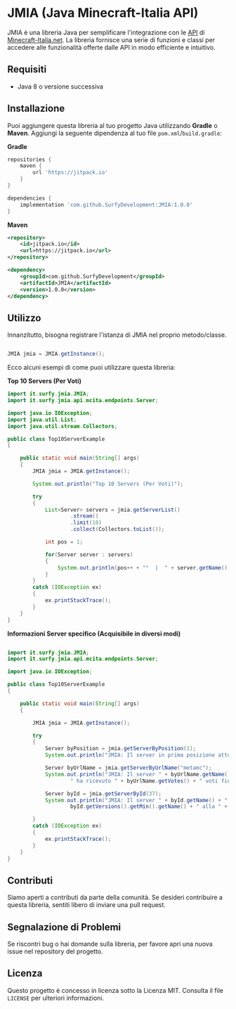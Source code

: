 # JMIA (Java Minecraft-Italia API)
JMIA è una libreria Java per semplificare l'integrazione con le [API](https://minecraft-italia.net/lista/docs/) di [Minecraft-Italia.net](https://minecraft-italia.net/).
La libreria fornisce una serie di funzioni e classi per accedere alle funzionalità offerte dalle API in modo efficiente e intuitivo.

## Requisiti
- Java 8 o versione successiva

## Installazione

Puoi aggiungere questa libreria al tuo progetto Java utilizzando **Gradle** o **Maven**. Aggiungi la seguente dipendenza al tuo file `pom.xml`/`build.gradle`:

**Gradle**
```gradle
repositories {
    maven { 
        url 'https://jitpack.io' 
    }
}

dependencies {
    implementation 'com.github.SurfyDevelopment:JMIA:1.0.0'
}
```

**Maven**
```xml
<repository>
    <id>jitpack.io</id>
    <url>https://jitpack.io</url>
</repository>

<dependency>
    <groupId>com.github.SurfyDevelopment</groupId>
    <artifactId>JMIA</artifactId>
    <version>1.0.0</version>
</dependency>
```

## Utilizzo

Innanzitutto, bisogna registrare l'istanza di JMIA nel proprio metodo/classe.
```java

JMIA jmia = JMIA.getInstance();

```

Ecco alcuni esempi di come puoi utilizzare questa libreria:

**Top 10 Servers (Per Voti)**
```java
import it.surfy.jmia.JMIA;
import it.surfy.jmia.api.mcita.endpoints.Server;

import java.io.IOException;
import java.util.List;
import java.util.stream.Collectors;

public class Top10ServerExample
{

    public static void main(String[] args)
    {
        JMIA jmia = JMIA.getInstance();

        System.out.println("Top 10 Servers (Per Voti)");

        try
        {
            List<Server> servers = jmia.getServerList()
                    .stream()
                    .limit(10)
                    .collect(Collectors.toList());

            int pos = 1;

            for(Server server : servers)
            {
                System.out.println(pos++ + "°  |  " + server.getName() + "  |  " + server.getVotes());
            }
        }
        catch (IOException ex)
        {
            ex.printStackTrace();
        }
    }
}
```

**Informazioni Server specifico (Acquisibile in diversi modi)**
```java

import it.surfy.jmia.JMIA;
import it.surfy.jmia.api.mcita.endpoints.Server;

import java.io.IOException;

public class Top10ServerExample
{

    public static void main(String[] args)
    {

        JMIA jmia = JMIA.getInstance();

        try
        {
            Server byPosition = jmia.getServerByPosition(1);
            System.out.println("JMIA: Il server in prima posizione attualmente è: " + byPosition.getName() + "!");

            Server byUrlName = jmia.getServerByUrlName("metamc");
            System.out.println("JMIA: Il server " + byUrlName.getName() +
                    " ha ricevuto " + byUrlName.getVotes() + " voti fin'ora!");

            Server byId = jmia.getServerById(37);
            System.out.println("JMIA: Il server " + byId.getName() + " supporta le versioni di gioco dalla " +
                    byId.getVersions().getMin().getName() + " alla " + byId.getVersions().getMax().getName());

        }
        catch (IOException ex)
        {
            ex.printStackTrace();
        }
    }
}
```

## Contributi

Siamo aperti a contributi da parte della comunità. Se desideri contribuire a questa libreria, sentiti libero di inviare una pull request.

## Segnalazione di Problemi

Se riscontri bug o hai domande sulla libreria, per favore apri una nuova issue nel repository del progetto.

## Licenza

Questo progetto è concesso in licenza sotto la Licenza MIT. Consulta il file `LICENSE` per ulteriori informazioni.